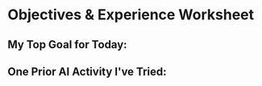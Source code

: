 # Objectives & Experience Worksheet

## My Top Goal for Today:

## One Prior AI Activity I've Tried:
